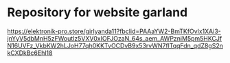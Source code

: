 # Repository for website garland


https://elektronik-pro.store/girlyanda11?fbclid=PAAaYW2-BmTKfOvlx1XAi3-jnYyV5dbMnH5zFWoutlz5VXV0xIOFJOzaN_64s_aem_AWPzniM5pm5HKCJfN16UVFz_VkbKW2hLJoH77qh0KKTvOCDvB9x53rvWN7flTqqFdn_qdZ8gS2nkCXDkBc6Ehl18
